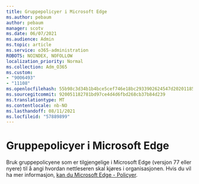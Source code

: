 ```yaml
---
title: Gruppepolicyer i Microsoft Edge
ms.author: pebaum
author: pebaum
manager: scotv
ms.date: 06/07/2021
ms.audience: Admin
ms.topic: article
ms.service: o365-administration
ROBOTS: NOINDEX, NOFOLLOW
localization_priority: Normal
ms.collection: Adm_O365
ms.custom:
- "9006493"
- "11108"
ms.openlocfilehash: 55b98c3d34b1b4bce5cef746e18bc2933902624547d2020118579593ca5c6f77
ms.sourcegitcommit: 920051182781bd97ce4d4d6fbd268cb37b84d239
ms.translationtype: MT
ms.contentlocale: nb-NO
ms.lasthandoff: 08/11/2021
ms.locfileid: "57889899"
---
```

# <a name="group-policies-in-microsoft-edge"></a>Gruppepolicyer i Microsoft Edge

Bruk gruppepolicyene som er tilgjengelige i Microsoft Edge (versjon 77 eller nyere) til å angi hvordan nettleseren skal kjøres i organisasjonen. Hvis du vil ha mer informasjon, [kan du Microsoft Edge - Policyer](https://docs.microsoft.com/deployedge/microsoft-edge-policies#available-policies).
